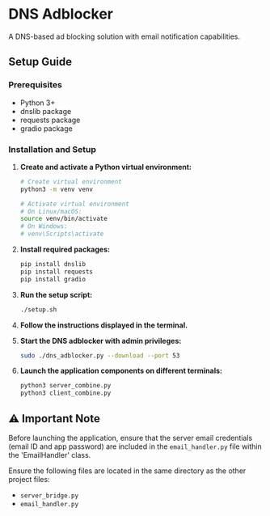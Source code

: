 # DNS Adblocker

A DNS-based ad blocking solution with email notification capabilities.

## Setup Guide

### Prerequisites
- Python 3+
- dnslib package
- requests package
- gradio package

### Installation and Setup

1. **Create and activate a Python virtual environment:**
   ```bash
   # Create virtual environment
   python3 -m venv venv
   
   # Activate virtual environment
   # On Linux/macOS:
   source venv/bin/activate
   # On Windows:
   # venv\Scripts\activate
   ```

2. **Install required packages:**
   ```bash
   pip install dnslib
   pip install requests
   pip install gradio
   ```

3. **Run the setup script:**
   ```bash
   ./setup.sh
   ```

4. **Follow the instructions displayed in the terminal.**

5. **Start the DNS adblocker with admin privileges:**
   ```bash
   sudo ./dns_adblocker.py --download --port 53
   ```

6. **Launch the application components on different terminals:**
   ```bash
   python3 server_combine.py
   python3 client_combine.py
   ```

## ⚠️ Important Note
Before launching the application, ensure that the server email credentials (email ID and app password) are included in the `email_handler.py` file within the 'EmailHandler' class.

Ensure the following files are located in the same directory as the other project files:
- `server_bridge.py`
- `email_handler.py`
